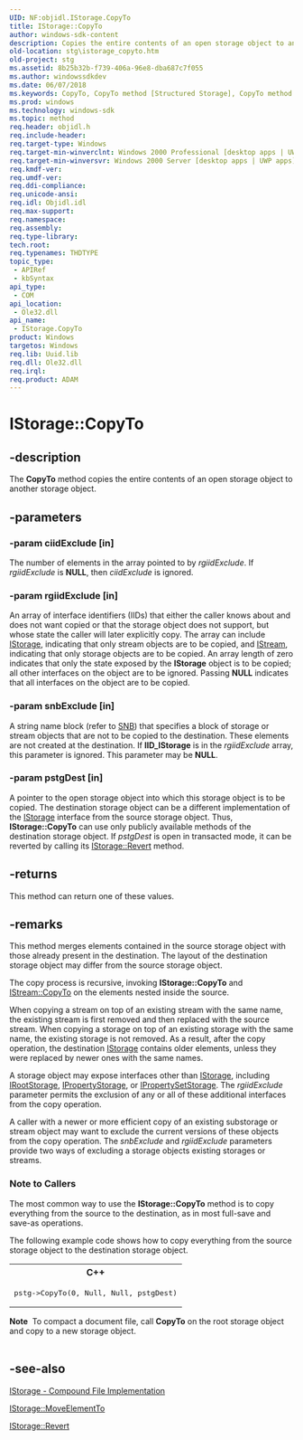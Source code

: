 ```yaml
---
UID: NF:objidl.IStorage.CopyTo
title: IStorage::CopyTo
author: windows-sdk-content
description: Copies the entire contents of an open storage object to another storage object.
old-location: stg\istorage_copyto.htm
old-project: stg
ms.assetid: 8b25b32b-f739-406a-96e8-dba687c7f055
ms.author: windowssdkdev
ms.date: 06/07/2018
ms.keywords: CopyTo, CopyTo method [Structured Storage], CopyTo method [Structured Storage],IStorage interface, IStorage interface [Structured Storage],CopyTo method, IStorage.CopyTo, IStorage::CopyTo, _stg_istorage_copyto, objidl/IStorage::CopyTo, stg.istorage_copyto
ms.prod: windows
ms.technology: windows-sdk
ms.topic: method
req.header: objidl.h
req.include-header: 
req.target-type: Windows
req.target-min-winverclnt: Windows 2000 Professional [desktop apps | UWP apps]
req.target-min-winversvr: Windows 2000 Server [desktop apps | UWP apps]
req.kmdf-ver: 
req.umdf-ver: 
req.ddi-compliance: 
req.unicode-ansi: 
req.idl: Objidl.idl
req.max-support: 
req.namespace: 
req.assembly: 
req.type-library: 
tech.root: 
req.typenames: THDTYPE
topic_type:
 - APIRef
 - kbSyntax
api_type:
 - COM
api_location:
 - Ole32.dll
api_name:
 - IStorage.CopyTo
product: Windows
targetos: Windows
req.lib: Uuid.lib
req.dll: Ole32.dll
req.irql: 
req.product: ADAM
---
```


# IStorage::CopyTo


## -description


The <b>CopyTo</b> method copies the entire contents of an open storage object to another storage object.


## -parameters




### -param ciidExclude [in]

The number of elements in the array pointed to by <i>rgiidExclude</i>. If <i>rgiidExclude</i> is <b>NULL</b>, then <i>ciidExclude</i> is ignored.


### -param rgiidExclude [in]

An array of interface identifiers (IIDs) that either the caller knows about and does not want copied or that the storage object does not support, but whose state the caller will later explicitly copy. The array can include 
<a href="https://msdn.microsoft.com/2f454538-0f40-4811-b908-cd317ef79487">IStorage</a>, indicating that only stream objects are to be copied, and 
<a href="https://msdn.microsoft.com/c6f60e37-eadc-46a1-94f6-cacc23613531">IStream</a>, indicating that only storage objects are to be copied. An array length of zero indicates that only the state exposed by the 
<b>IStorage</b> object is to be copied; all other interfaces on the object are to be ignored. Passing <b>NULL</b> indicates that all interfaces on the object are to be copied.


### -param snbExclude [in]

A string name block (refer to 
<a href="https://msdn.microsoft.com/8428a820-3d8a-41e0-9955-d355440e2ebc">SNB</a>) that specifies a block of storage or stream objects that are not to be copied to the destination. These elements are not created at the destination. If <b>IID_IStorage</b> is in the <i>rgiidExclude</i> array, this parameter is ignored. This parameter may be <b>NULL</b>.


### -param pstgDest [in]

A pointer to the open storage object into which this storage object is to be copied. The destination storage object can be a different implementation of the 
<a href="https://msdn.microsoft.com/2f454538-0f40-4811-b908-cd317ef79487">IStorage</a> interface from the source storage object. Thus, <b>IStorage::CopyTo</b> can use only publicly available methods of the destination storage object. If <i>pstgDest</i> is open in transacted mode, it can be reverted by calling its 
<a href="https://msdn.microsoft.com/d1b7626e-bad1-47b5-8bcd-3da3b05c53c4">IStorage::Revert</a> method.


## -returns



This method can return one of these values.




## -remarks



This method merges elements contained in the source storage object with those already present in the destination. The layout of the destination storage object may differ from the source storage object.

The copy process is recursive, invoking <b>IStorage::CopyTo</b> and 
<a href="https://msdn.microsoft.com/5bcd7da6-8bd5-4ab7-952f-f0a12e87f2d4">IStream::CopyTo</a> on the elements nested inside the source.

When copying a stream on top of an existing stream with the same name, the existing stream is first removed and then replaced with the source stream. When copying a storage on top of an existing storage with the same name, the existing storage is not removed. As a result, after the copy operation, the destination 
<a href="https://msdn.microsoft.com/2f454538-0f40-4811-b908-cd317ef79487">IStorage</a> contains older elements, unless they were replaced by newer ones with the same names.

A storage object may expose interfaces other than 
<a href="https://msdn.microsoft.com/2f454538-0f40-4811-b908-cd317ef79487">IStorage</a>, including 
<a href="https://msdn.microsoft.com/cf92c62f-ef65-46b1-8f41-f2b31ff52044">IRootStorage</a>, 
<a href="https://msdn.microsoft.com/c021f695-db54-4861-9f30-35a81d2dccd5">IPropertyStorage</a>, or 
<a href="https://msdn.microsoft.com/0ea3e1e0-c135-4138-81e4-f72412fc3128">IPropertySetStorage</a>. The <i>rgiidExclude</i> parameter permits the exclusion of any or all of these additional interfaces from the copy operation.

A caller with a newer or more efficient copy of an existing substorage or stream object may want to exclude the current versions of these objects from the copy operation. The <i>snbExclude</i> and <i>rgiidExclude</i> parameters provide two ways of excluding a storage objects existing storages or streams.

<h3><a id="Note_to_Callers"></a><a id="note_to_callers"></a><a id="NOTE_TO_CALLERS"></a>Note to Callers</h3>
The most common way to use the <b>IStorage::CopyTo</b> method is to copy everything from the source to the destination, as in most full-save and save-as operations.

The following  example code shows how to copy everything  from the source storage object to the destination storage object.

<div class="code"><span codelanguage="ManagedCPlusPlus"><table>
<tr>
<th>C++</th>
</tr>
<tr>
<td>
<pre>pstg-&gt;CopyTo(0, Null, Null, pstgDest)</pre>
</td>
</tr>
</table></span></div>
<div class="alert"><b>Note</b>  To compact a document file, call <b>CopyTo</b> on the root storage object and copy to a new storage object.</div>
<div> </div>



## -see-also




<a href="https://msdn.microsoft.com/2a2253f6-d3d3-403e-a9ba-53a541c7a31e">IStorage - Compound File Implementation</a>



<a href="https://msdn.microsoft.com/d9d33c64-edac-480f-b295-b2a06e51af2e">IStorage::MoveElementTo</a>



<a href="https://msdn.microsoft.com/d1b7626e-bad1-47b5-8bcd-3da3b05c53c4">IStorage::Revert</a>
 

 

